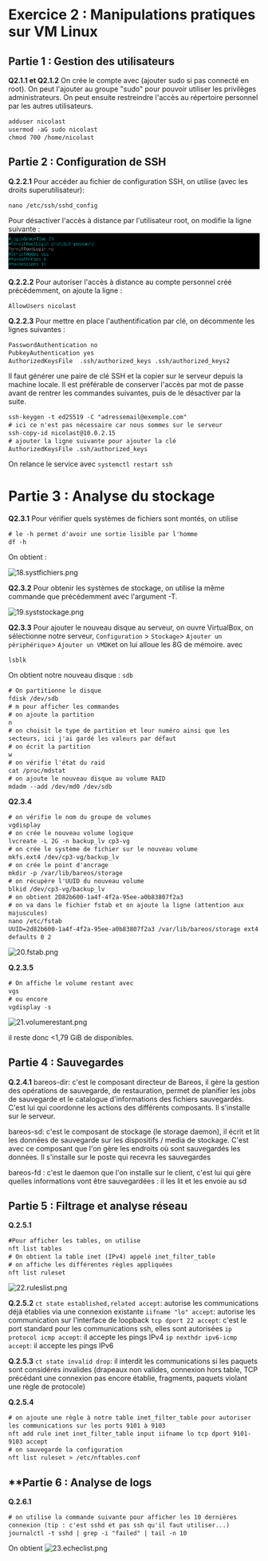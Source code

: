# **Exercice 2 : Manipulations pratiques sur VM Linux**

## **Partie 1 : Gestion des utilisateurs**
**Q2.1.1 et Q2.1.2**
On crée le compte avec (ajouter sudo si pas connecté en root).
On peut l'ajouter au groupe "sudo" pour pouvoir utiliser les privilèges administrateurs. On peut ensuite restreindre l'accès au répertoire personnel par les autres utilisateurs.

```
adduser nicolast
usermod -aG sudo nicolast
chmod 700 /home/nicolast
```

## **Partie 2 : Configuration de SSH**
**Q.2.2.1**
Pour accéder au fichier de configuration SSH, on utilise (avec les droits superutilisateur):
```
nano /etc/ssh/sshd_config
```

Pour désactiver l'accès à distance par l'utilisateur root, on modifie la ligne suivante :
![17.rootloginssh.png](https://github.com/Ntoureau/checkpoint3/blob/main/17.rootloginssh.png?raw=true)

**Q.2.2.2**
Pour autoriser l'accès à distance au compte personnel créé précédemment, on ajoute la ligne :

```
AllowUsers nicolast
```

**Q.2.2.3**
Pour mettre en place l'authentification par clé, on décommente les lignes suivantes :

```
PasswordAuthentication no
PubkeyAuthentication yes
AuthorizedKeysFile  .ssh/authorized_keys .ssh/authorized_keys2
```

Il faut générer une paire de clé SSH et la copier sur le serveur depuis la machine locale. Il est préférable de conserver l'accès par mot de passe avant de rentrer les commandes suivantes, puis de le désactiver par la suite.

```
ssh-keygen -t ed25519 -C "adressemail@exemple.com"
# ici ce n'est pas nécessaire car nous sommes sur le serveur
ssh-copy-id nicolast@10.0.2.15
# ajouter la ligne suivante pour ajouter la clé
AuthorizedKeysFile .ssh/authorized_keys
```

On relance le service avec 
```systemctl restart ssh```

# **Partie 3 : Analyse du stockage**

**Q2.3.1**
Pour vérifier quels systèmes de fichiers sont montés, on utilise 
```
# le -h permet d'avoir une sortie lisible par l'homme
df -h
```
On obtient :

![18.systfichiers.png](https://github.com/Ntoureau/checkpoint3/blob/main/18.systfichiers.png?raw=true)

**Q2.3.2**
Pour obtenir les systèmes de stockage, on utilise la même commande que précédemment avec l'argument -T.

![19.syststockage.png](https://github.com/Ntoureau/checkpoint3/blob/main/19syststockage.png?raw=true)

**Q2.3.3**
Pour ajouter le nouveau disque au serveur, on ouvre VirtualBox, on sélectionne notre serveur, ```Configuration``` > ```Stockage```> ```Ajouter un périphérique```> ```Ajouter un VMDK```et on lui alloue les 8G de mémoire.
avec 
```
lsblk
```
On obtient notre nouveau disque : ```sdb```

```
# On partitionne le disque
fdisk /dev/sdb
# m pour afficher les commandes
# on ajoute la partition
n
# on choisit le type de partition et leur numéro ainsi que les secteurs, ici j'ai gardé les valeurs par défaut
# on écrit la partition
w
# on vérifie l'état du raid
cat /proc/mdstat
# on ajoute le nouveau disque au volume RAID
mdadm --add /dev/md0 /dev/sdb
```

**Q2.3.4**
```
# on vérifie le nom du groupe de volumes
vgdisplay
# on crée le nouveau volume logique
lvcreate -L 2G -n backup_lv cp3-vg
# on crée le système de fichier sur le nouveau volume
mkfs.ext4 /dev/cp3-vg/backup_lv
# on crée le point d'ancrage
mkdir -p /var/lib/bareos/storage
# on récupère l'UUID du nouveau volume
blkid /dev/cp3-vg/backup_lv
# on obtient 2D82b600-1a4f-4f2a-95ee-a0b83807f2a3
# on va dans le fichier fstab et on ajoute la ligne (attention aux majuscules)
nano /etc/fstab
UUID=2d82b600-1a4f-4f2a-95ee-a0b83807f2a3 /var/lib/bareos/storage ext4 defaults 0 2
```

![20.fstab.png](https://github.com/Ntoureau/checkpoint3/blob/main/20.fstab.png?raw=true)

**Q.2.3.5**
```
# On affiche le volume restant avec 
vgs
# ou encore
vgdisplay -s
```

![21.volumerestant.png](https://github.com/Ntoureau/checkpoint3/blob/main/21.volumerestant.png?raw=true)

il reste donc <1,79 GiB de disponibles.

## **Partie 4 : Sauvegardes**
**Q.2.4.1**
bareos-dir: c'est le composant directeur de Bareos, il gère la gestion des opérations de sauvegarde, de restauration, permet de planifier les jobs de sauvegarde et le catalogue d'informations des fichiers sauvegardés. C'est lui qui coordonne les actions des différents composants. Il s'installe sur le serveur.

bareos-sd: c'est le composant de stockage (le storage daemon), il écrit et lit les données de sauvegarde sur les dispositifs / media de stockage. C'est avec ce composant que l'on gère les endroits où sont sauvegardés les données. Il s'installe sur le poste qui recevra les sauvegardes

bareos-fd : c'est le daemon que l'on installe sur le client, c'est lui qui gère quelles informations vont être sauvegardées : il les lit et les envoie au sd

## **Partie 5 : Filtrage et analyse réseau**

**Q.2.5.1**

```
#Pour afficher les tables, on utilise
nft list tables
# On obtient la table inet (IPv4) appelé inet_filter_table
# on affiche les différentes règles appliquées
nft list ruleset
```

![22.ruleslist.png](https://github.com/Ntoureau/checkpoint3/blob/main/22.ruleslist.png?raw=true)

**Q.2.5.2**
```ct state established,related accept```: autorise les communications déjà établies via une connexion existante
```iifname "lo" accept```: autorise les communication sur l'interface de loopback
```tcp dport 22 accept```: c'est le port standard pour les communications ssh, elles sont autorisées
```ip protocol icmp accept```: il accepte les pings IPv4
```ip nexthdr ipv6-icmp accept```: il accepte les pings IPv6

**Q.2.5.3**
```ct state invalid drop```: il interdit les communications si les paquets sont considérés invalides (drapeaux non valides, connexion hors table, TCP précédant une connexion pas encore établie, fragments, paquets violant une règle de protocole)

**Q.2.5.4**
```
# on ajoute une règle à notre table inet_filter_table pour autoriser les communications sur les ports 9101 à 9103
nft add rule inet inet_filter_table input iifname lo tcp dport 9101-9103 accept
# on sauvegarde la configuration
nft list ruleset > /etc/nftables.conf
```

## **Partie 6 : Analyse de logs
**Q.2.6.1**
```
# on utilise la commande suivante pour afficher les 10 dernières connexion (tip : c'est sshd et pas ssh qu'il faut utiliser...)
journalctl -t sshd | grep -i "failed" | tail -n 10
```

On obtient
![23.echeclist.png](https://github.com/Ntoureau/checkpoint3/blob/main/23.echeclist.png?raw=true)
